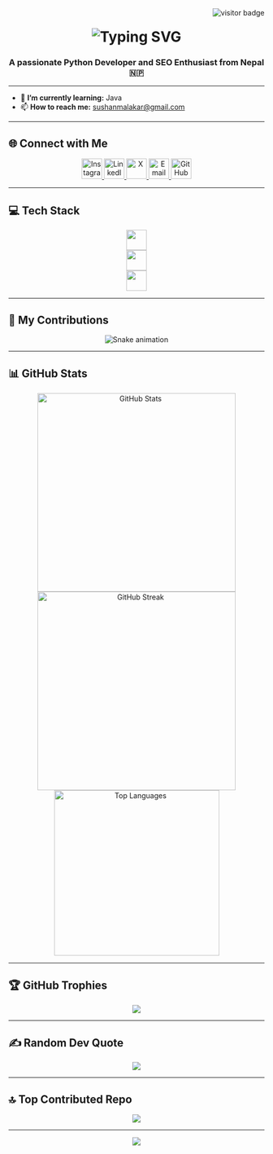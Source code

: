 <img align="right" src="https://visitor-badge.laobi.icu/badge?page_id=SusanMali.SusanMali" alt="visitor badge"/>

<h1 align="center">
  <img src="https://readme-typing-svg.herokuapp.com/?font=Righteous&size=35&center=true&vCenter=true&width=500&height=70&duration=4000&lines=Hi+There!+👋;+I'm+Susan+Mali!;+Python+Developer!;+SEO+Enthusiast!;" alt="Typing SVG" />
</h1>

<h3 align="center">A passionate Python Developer and SEO Enthusiast from Nepal 🇳🇵</h3>

---

- 🌱 **I’m currently learning:** Java  
- 📫 **How to reach me:** sushanmalakar@gmail.com  

---

## 🌐 Connect with Me  
<p align="center">
  <a href="https://instagram.com/sushan_malakar" target="_blank">
    <img src="https://skillicons.dev/icons?i=instagram" alt="Instagram" height="40" width="40" />
  </a>
  <a href="https://linkedin.com/in/Susan-Mali" target="_blank">
    <img src="https://skillicons.dev/icons?i=linkedin" alt="LinkedIn" height="40" width="40" />
  </a>
  <a href="https://x.com/susan_malakar" target="_blank">
    <img src="https://skillicons.dev/icons?i=twitter" alt="X" height="40" width="40" />
  </a>
  <a href="mailto:sushanmalakar@gmail.com" target="_blank">
    <img src="https://skillicons.dev/icons?i=gmail" alt="Email" height="40" width="40" />
  </a>
  <a href="https://github.com/SusanMali" target="_blank">
    <img src="https://skillicons.dev/icons?i=github" alt="GitHub" height="40" width="40" />
  </a>
</p>

---

## 💻 Tech Stack  
<p align="center">
  <img src="https://skillicons.dev/icons?i=python,java,php,js,html,css,cs,dotnet,c,sqlite,mysql,django,wordpress" height="40" /><br/>
  <img src="https://skillicons.dev/icons?i=figma,photoshop,illustrator,aftereffects,lightroom,canva" height="40" /><br/>
  <img src="https://skillicons.dev/icons?i=git,vscode,visualstudio,apache" height="40" />
</p>

---

## 🐍 My Contributions  
<div align="center">
  <img src="https://profile-readme-generator.com/assets/snake.svg" alt="Snake animation" />
</div>

---

## 📊 GitHub Stats  
<div align="center">
  <img width=390 src="https://github-readme-stats.vercel.app/api?username=SusanMali&theme=dark&hide_border=false&include_all_commits=true&count_private=false" alt="GitHub Stats"/><br/>
  <img width=390 src="https://nirzak-streak-stats.vercel.app/?user=SusanMali&theme=dark&hide_border=false" alt="GitHub Streak"/><br/>
  <img width=325 src="https://github-readme-stats.vercel.app/api/top-langs/?username=SusanMali&theme=dark&hide_border=false&include_all_commits=true&count_private=false&layout=compact" alt="Top Languages"/>
</div>

---

## 🏆 GitHub Trophies  
<div align="center">
  <img src="https://github-profile-trophy.vercel.app/?username=SusanMali&theme=radical&no-frame=false&no-bg=true&margin-w=4" />
</div>

---

## ✍️ Random Dev Quote  
<div align="center">
  <img src="https://quotes-github-readme.vercel.app/api?type=horizontal&theme=radical" />
</div>

---

## 🔝 Top Contributed Repo  
<div align="center">
  <img src="https://github-contributor-stats.vercel.app/api?username=SusanMali&limit=5&theme=dark&combine_all_yearly_contributions=true" />
</div>

---

<p align="center">
  <img src="https://visitcount.itsvg.in/api?id=SusanMali&icon=0&color=0" />
</p>

